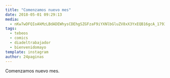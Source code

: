 ```yaml
---
title: "Comenzamos nuevo mes"
date: 2018-05-01 09:29:13
media: 
  - nKw7wDFQIoAkMzLBdADEWhysCDEhgSZGFzaF9iYXNlbGluZV8xX3YxEQB16gcA_17933044192073519.mp4
tags: 
  - tebeos
  - comics
  - diadeltrabajador
  - bienvenidomayo
template: instagram
author: 24paginas
---
```


Comenzamos nuevo mes.



